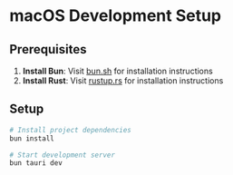 # macOS Development Setup

## Prerequisites

1. **Install Bun**: Visit [bun.sh](https://bun.sh) for installation instructions
2. **Install Rust**: Visit [rustup.rs](https://rustup.rs) for installation instructions

## Setup

```bash
# Install project dependencies
bun install

# Start development server
bun tauri dev
```
